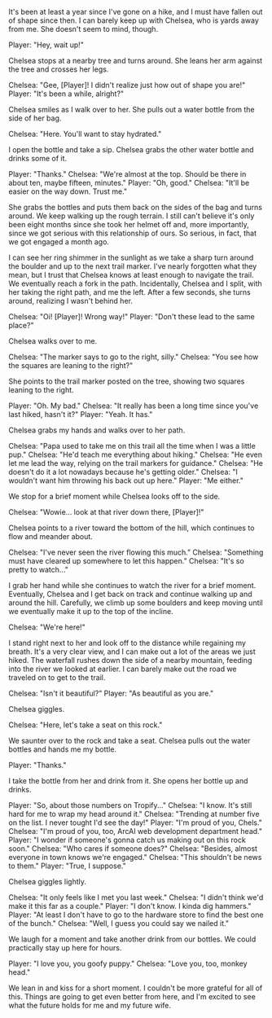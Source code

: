 It's been at least a year since I've gone on a hike, and I must have fallen out of shape since then. I can barely keep up with Chelsea, who is yards away from me. She doesn't seem to mind, though.

Player: "Hey, wait up!"

Chelsea stops at a nearby tree and turns around. She leans her arm against the tree and crosses her legs.

Chelsea: "Gee, [Player]! I didn't realize just how out of shape you are!"
Player: "It's been a while, alright?"

Chelsea smiles as I walk over to her. She pulls out a water bottle from the side of her bag.

Chelsea: "Here. You'll want to stay hydrated."

I open the bottle and take a sip. Chelsea grabs the other water bottle and drinks some of it.

Player: "Thanks."
Chelsea: "We're almost at the top. Should be there in about ten, maybe fifteen, minutes."
Player: "Oh, good."
Chelsea: "It'll be easier on the way down. Trust me."

She grabs the bottles and puts them back on the sides of the bag and turns around. We keep walking up the rough terrain. I still can't believe it's only been eight months since she took her helmet off and, more importantly, since we got serious with this relationship of ours. So serious, in fact, that we got engaged a month ago.

I can see her ring shimmer in the sunlight as we take a sharp turn around the boulder and up to the next trail marker. I've nearly forgotten what they mean, but I trust that Chelsea knows at least enough to navigate the trail. We eventually reach a fork in the path. Incidentally, Chelsea and I split, with her taking the right path, and me the left. After a few seconds, she turns around, realizing I wasn't behind her.

Chelsea: "Oi! [Player]! Wrong way!"
Player: "Don't these lead to the same place?"

Chelsea walks over to me.

Chelsea: "The marker says to go to the right, silly."
Chelsea: "You see how the squares are leaning to the right?"

She points to the trail marker posted on the tree, showing two squares leaning to the right.

Player: "Oh. My bad."
Chelsea: "It really has been a long time since you've last hiked, hasn't it?"
Player: "Yeah. It has."

Chelsea grabs my hands and walks over to her path.

Chelsea: "Papa used to take me on this trail all the time when I was a little pup."
Chelsea: "He'd teach me everything about hiking."
Chelsea: "He even let me lead the way, relying on the trail markers for guidance."
Chelsea: "He doesn't do it a lot nowadays because he's getting older."
Chelsea: "I wouldn't want him throwing his back out up here."
Player: "Me either."

We stop for a brief moment while Chelsea looks off to the side.

Chelsea: "Wowie... look at that river down there, [Player]!"

Chelsea points to a river toward the bottom of the hill, which continues to flow and meander about.

Chelsea: "I've never seen the river flowing this much."
Chelsea: "Something must have cleared up somewhere to let this happen."
Chelsea: "It's so pretty to watch..."

I grab her hand while she continues to watch the river for a brief moment. Eventually, Chelsea and I get back on track and continue walking up and around the hill. Carefully, we climb up some boulders and keep moving until we eventually make it up to the top of the incline.

Chelsea: "We're here!"

I stand right next to her and look off to the distance while regaining my breath. It's a very clear view, and I can make out a lot of the areas we just hiked. The waterfall rushes down the side of a nearby mountain, feeding into the river we looked at earlier.  I can barely make out the road we traveled on to get to the trail.

Chelsea: "Isn't it beautiful?"
Player: "As beautiful as you are."

Chelsea giggles.

Chelsea: "Here, let's take a seat on this rock."

We saunter over to the rock and take a seat. Chelsea pulls out the water bottles and hands me my bottle.

Player: "Thanks."

I take the bottle from her and drink from it. She opens her bottle up and drinks.

Player: "So, about those numbers on Tropify..."
Chelsea: "I know. It's still hard for me to wrap my head around it."
Chelsea: "Trending at number five on the list. I never tought I'd see the day!"
Player: "I'm proud of you, Chels."
Chelsea: "I'm proud of you, too, ArcAI web development department head."
Player: "I wonder if someone's gonna catch us making out on this rock soon."
Chelsea: "Who cares if someone does?"
Chelsea: "Besides, almost everyone in town knows we're engaged."
Chelsea: "This shouldn't be news to them."
Player: "True, I suppose."

Chelsea giggles lightly.

Chelsea: "It only feels like I met you last week."
Chelsea: "I didn't think we'd make it this far as a couple."
Player: "I don't know. I kinda dig hammers."
Player: "At least I don't have to go to the hardware store to find the best one of the bunch."
Chelsea: "Well, I guess you could say we nailed it."

We laugh for a moment and take another drink from our bottles. We could practically stay up here for hours.

Player: "I love you, you goofy puppy."
Chelsea: "Love you, too, monkey head."

We lean in and kiss for a short moment. I couldn't be more grateful for all of this. Things are going to get even better from here, and I'm excited to see what the future holds for me and my future wife.